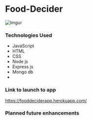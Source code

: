 # Food-Decider

![Imgur](https://i.imgur.com/00TU5WD.png) 

### Technologies Used
- JavaScript
- HTML
- CSS
- Node js
- Express js
- Mongo db
- 

### Link to launch to app
https://fooddeciderapp.herokuapp.com/

### Planned future enhancements

